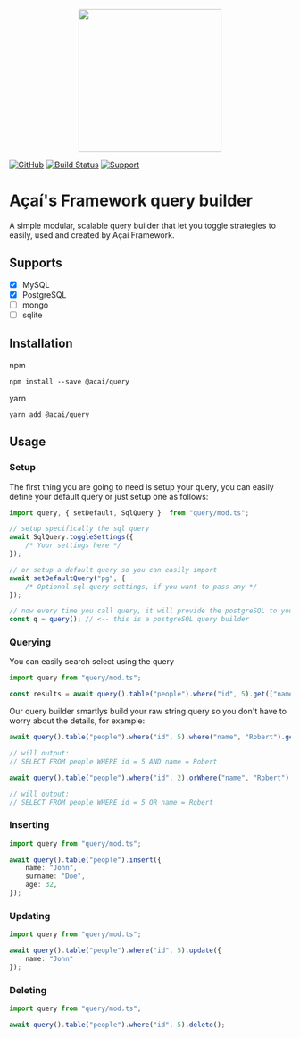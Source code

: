 <p align="center"><img src="https://api.aposoftworks.com/storage/image/ehRdFIz6tqiERXID1SIXAeu0mmTBKLdixIXsNj9s.png" width="256"></p>

[![GitHub](https://img.shields.io/github/license/AcaiFramework/query)](https://github.com/AcaiFramework/query) [![Build Status](https://travis-ci.org/AcaiFramework/query.svg?branch=master)](https://travis-ci.org/AcaiFramework/query) [![Support](https://img.shields.io/badge/Patreon-Support-orange.svg?logo=Patreon)](https://www.patreon.com/rafaelcorrea)

# Açaí's Framework query builder
A simple modular, scalable query builder that let you toggle strategies to easily, used and created by Açaí Framework.

## Supports
- [x] MySQL
- [x] PostgreSQL
- [ ] mongo
- [ ] sqlite

## Installation
npm
```
npm install --save @acai/query
```

yarn
```
yarn add @acai/query
```

## Usage
### Setup
The first thing you are going to need is setup your query, you can easily define your default query or just setup one as follows:

``` typescript
import query, { setDefault, SqlQuery } 	from "query/mod.ts";

// setup specifically the sql query
await SqlQuery.toggleSettings({
	/* Your settings here */
});

// or setup a default query so you can easily import
await setDefaultQuery("pg", {
	/* Optional sql query settings, if you want to pass any */
});

// now every time you call query, it will provide the postgreSQL to you
const q = query(); // <-- this is a postgreSQL query builder
```

### Querying
You can easily search select using the query
``` typescript
import query from "query/mod.ts";

const results = await query().table("people").where("id", 5).get(["name", "age"]);
```

Our query builder smartlys build your raw string query so you don't have to worry about the details, for example:

``` typescript
await query().table("people").where("id", 5).where("name", "Robert").get();

// will output:
// SELECT FROM people WHERE id = 5 AND name = Robert

await query().table("people").where("id", 2).orWhere("name", "Robert").get();

// will output:
// SELECT FROM people WHERE id = 5 OR name = Robert
```

### Inserting
``` typescript
import query from "query/mod.ts";

await query().table("people").insert({
    name: "John",
    surname: "Doe",
    age: 32,
});
```

### Updating
``` typescript
import query from "query/mod.ts";

await query().table("people").where("id", 5).update({
    name: "John"
});
```

### Deleting
``` typescript
import query from "query/mod.ts";

await query().table("people").where("id", 5).delete();
```